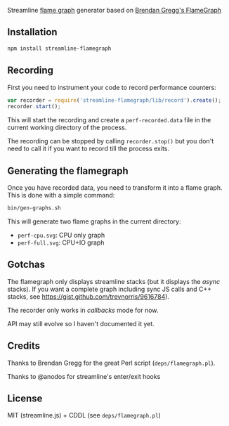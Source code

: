 Streamline [flame graph](http://www.brendangregg.com/FlameGraphs/cpuflamegraphs.html) generator based on [Brendan Gregg's FlameGraph](https://github.com/brendangregg/FlameGraph)

## Installation

``` sh
npm install streamline-flamegraph
```

## Recording

First you need to instrument your code to record performance counters:

``` javascript
var recorder = require('streamline-flamegraph/lib/record').create();
recorder.start();
```

This will start the recording and create a `perf-recorded.data` file in the current working directory of the process.

The recording can be stopped by calling `recorder.stop()` but you don't need to call it if you want to record till the process exits.

## Generating the flamegraph

Once you have recorded data, you need to transform it into a flame graph. This is done with a simple command:

```sh
bin/gen-graphs.sh
```

This will generate two flame graphs in the current directory:

* `perf-cpu.svg`: CPU only graph
* `perf-full.svg`: CPU+IO graph

## Gotchas

The flamegraph only displays streamline stacks (but it displays the _async_ stacks). If you want a complete graph including sync JS calls and C++ stacks, see https://gist.github.com/trevnorris/9616784).

The recorder only works in _callbacks_ mode for now.

API may still evolve so I haven't documented it yet.


## Credits

Thanks to Brendan Gregg for the great Perl script (`deps/flamegraph.pl`).

Thanks to @anodos for streamline's enter/exit hooks

## License

MIT (streamline.js) + CDDL (see `deps/flamegraph.pl`)
